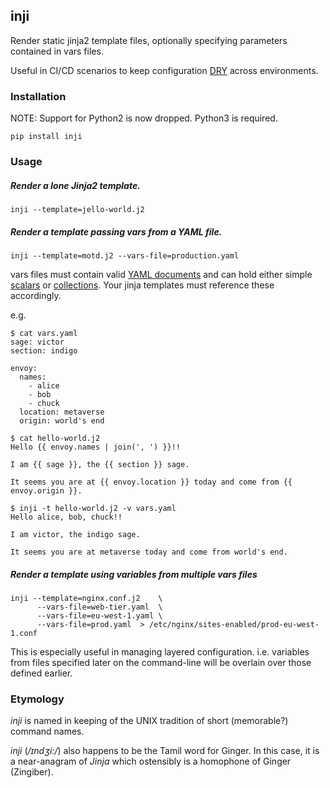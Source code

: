 ## inji

Render static jinja2 template files, optionally specifying parameters
contained in vars files.

Useful in CI/CD scenarios to keep configuration
[DRY](https://en.wikipedia.org/wiki/Don%27t_repeat_yourself)
across environments.

### Installation

NOTE: Support for Python2 is now dropped. Python3 is required.

```
pip install inji
```

### Usage

##### Render a lone Jinja2 template.

```
inji --template=jello-world.j2
```

##### Render a template passing vars from a YAML file.

```
inji --template=motd.j2 --vars-file=production.yaml
```

vars files must contain valid
[YAML documents](https://yaml.org/spec/1.2/spec.html#id2800132)
and can hold either simple
[scalars](https://yaml.org/spec/1.2/spec.html#id2760844)
or
[collections](https://yaml.org/spec/1.2/spec.html#id2759963).
Your jinja templates must reference these accordingly.

e.g.
```
$ cat vars.yaml
sage: victor
section: indigo

envoy:
  names:
    - alice
    - bob
    - chuck
  location: metaverse
  origin: world's end
```

```
$ cat hello-world.j2
Hello {{ envoy.names | join(', ') }}!!

I am {{ sage }}, the {{ section }} sage.

It seems you are at {{ envoy.location }} today and come from {{ envoy.origin }}.
```

```
$ inji -t hello-world.j2 -v vars.yaml
Hello alice, bob, chuck!!

I am victor, the indigo sage.

It seems you are at metaverse today and come from world's end.
```

##### Render a template using variables from multiple vars files

```
inji --template=nginx.conf.j2    \
      --vars-file=web-tier.yaml  \
      --vars-file=eu-west-1.yaml \
      --vars-file=prod.yaml  > /etc/nginx/sites-enabled/prod-eu-west-1.conf
```

This is especially useful in managing layered configuration.
i.e. variables from files specified later on the command-line
will be overlain over those defined earlier.

### Etymology

_inji_ is named in keeping of the UNIX tradition of short (memorable?)
 command names.

_inji_ (_/ɪndʒi:/_) also happens to be the Tamil word for Ginger.
In this case, it is a near-anagram of _Jinja_ which ostensibly is a homophone
of Ginger (Zingiber).

